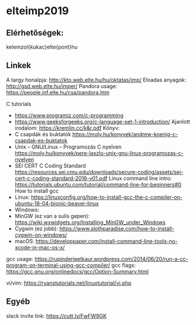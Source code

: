 # elteimp2019

## Elérhetőségek:
kelemzol{kukac}elte{pont}hu


## Linkek
A targy honalpja: http://kto.web.elte.hu/hu/oktatas/imp/
Eloadas anyagok: http://gsd.web.elte.hu/imper/
Pandora usage: https://people.inf.elte.hu/csa/pandora.htm

C tutorials
- https://www.programiz.com/c-programming
- https://www.geeksforgeeks.org/c-language-set-1-introduction/
Ajanlott irodalom: https://kremlin.cc/k&r.pdf
Könyv:
- C ​csapdák és buktatók https://moly.hu/konyvek/andrew-koenig-c-csapdak-es-buktatok
- Unix ​– GNU/Linux – Programozás C nyelven https://moly.hu/konyvek/pere-laszlo-unix-gnu-linux-programozas-c-nyelven
- SEI CERT C Coding Standard https://resources.sei.cmu.edu/downloads/secure-coding/assets/sei-cert-c-coding-standard-2016-v01.pdf
Linux command line intro: https://tutorials.ubuntu.com/tutorial/command-line-for-beginners#0
How to install gcc
- Linux: https://linuxconfig.org/how-to-install-gcc-the-c-compiler-on-ubuntu-18-04-bionic-beaver-linux
- Windows:
 - MinGW (ez van a sulis gepen): https://wiki.wxwidgets.org/Installing_MinGW_under_Windows
 - Cygwin (ez jobb): https://www.slothparadise.com/how-to-install-cygwin-on-windows/
 - macOS: https://developpaper.com/install-command-line-tools-no-xcode-in-mac-os-x/

gcc usage: https://rupinderjeetkaur.wordpress.com/2014/06/20/run-a-cc-program-on-terminal-using-gcc-compiler/
gcc flags: https://gcc.gnu.org/onlinedocs/gcc/Option-Summary.html

vi/vim: https://ryanstutorials.net/linuxtutorial/vi.php

## Egyéb
slack invite link:
https://cutt.ly/FwFW9GK
